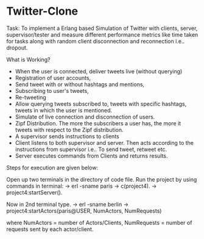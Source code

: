 # Twitter-Clone

Task: 
To implement a Erlang based Simulation of Twitter with clients, server, supervisor/tester and measure different performance metrics like time taken for tasks along with random client disconnection and reconnection i.e.. dropout.

What is Working?
-	When the user is connected, deliver tweets live (without querying)
-	Registration of user accounts, 
-	Send tweet with or without hashtags and mentions, 
-	Subscribing to user's tweets, 
-	Re-tweeting
-	Allow querying tweets subscribed to, tweets with specific hashtags, tweets in which the user is mentioned.
-	Simulate of live connection and disconnection of users.
-	Zipf Distribution. The more the subscribers a user has, the more it tweets with respect to the Zipf distribution.
-	A supervisor sends instructions to clients
-	Client listens to both supervisor and server. Then acts according to the instructions from supervisor i.e.. To send tweet, retweet etc.
-	Server executes commands from Clients and returns results.

Steps for execution are given below:

Open up two terminals in the directory of code file.
Run the project by using commands in terminal:
-> erl -sname paris
-> c(project4).
-> project4:startServer().

Now in 2nd terminal type.
-> erl -sname berlin
-> project4:startActors(paris@USER, NumActors, NumRequests)

where NumActors = number of Actors/Clients, NumRequests = number of requests sent by each actor/client.
